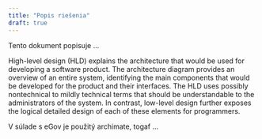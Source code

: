 ```yaml
---
title: "Popis riešenia"
draft: true
---
```


Tento dokument popisuje ... 

High-level design (HLD) explains the architecture that would be used for developing a software product. The architecture diagram provides an overview of an entire system, identifying the main components that would be developed for the product and their interfaces. The HLD uses possibly nontechnical to mildly technical terms that should be understandable to the administrators of the system. In contrast, low-level design further exposes the logical detailed design of each of these elements for programmers.

V súlade s eGov je použitý archimate, togaf ...